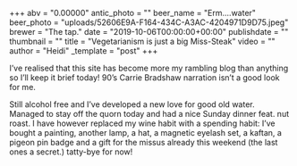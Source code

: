 +++
abv = "0.00000"
antic_photo = ""
beer_name = "Erm....water"
beer_photo = "uploads/52606E9A-F164-434C-A3AC-4204971D9D75.jpeg"
brewer = "The tap."
date = "2019-10-06T00:00:00+00:00"
publishdate = ""
thumbnail = ""
title = "Vegetarianism is just a big Miss-Steak"
video = ""
author = "Heidi"
_template = "post"
+++

I’ve realised that this site has become more my rambling blog than anything so I’ll keep it brief today! 90’s Carrie Bradshaw narration isn’t a good look for me.

Still alcohol free and I’ve developed a new love for good old water. Managed to stay off the quorn today and had a nice Sunday dinner feat. nut roast. I have however replaced my wine habit with a spending habit: I’ve bought a painting, another lamp, a hat, a magnetic eyelash set, a kaftan, a pigeon pin badge and a gift for the missus already this weekend (the last ones a secret.)  tatty-bye for now! 
